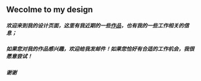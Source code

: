 ## Wecolme to my design

##### 欢迎来到我的设计页面，这里有我近期的一些[作品](https://github.com/xujinqiu/DesignShow/wiki)，也有我的一些工作相关的信息；

##### 如果您对我的作品感兴趣，欢迎给我发邮件！如果您恰好有合适的工作机会，我很愿意尝试！

##### 谢谢
